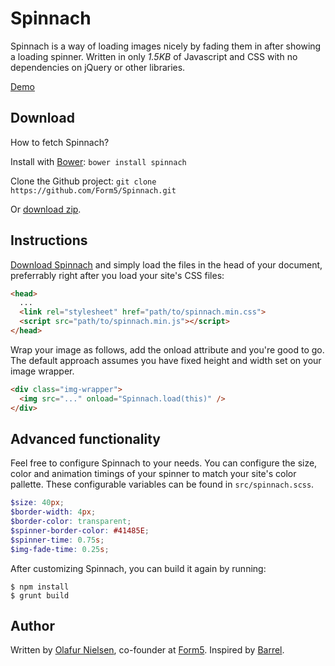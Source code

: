Spinnach
========

Spinnach is a way of loading images nicely by fading them in after showing
a loading spinner. Written in only *1.5KB* of Javascript and CSS with no
dependencies on jQuery or other libraries.

[Demo](http://form5.github.io/Spinnach/)

## Download

How to fetch Spinnach?

Install with [Bower](http://bower.io): `bower install spinnach`

Clone the Github project: `git clone https://github.com/Form5/Spinnach.git`

Or [download zip](https://github.com/Form5/Spinnach/archive/master.zip).

## Instructions
[Download Spinnach](https://github.com/Form5/Spinnach/archive/master.zip)
and simply load the files in the head of your document,
preferrably right after you load your site's CSS files:

```html
<head>
  ...
  <link rel="stylesheet" href="path/to/spinnach.min.css">
  <script src="path/to/spinnach.min.js"></script>
</head>
```

Wrap your image as follows, add the onload attribute and you're good to go.
The default approach assumes you have fixed height and width set on your
image wrapper.

```html
<div class="img-wrapper">
  <img src="..." onload="Spinnach.load(this)" />
</div>
```

## Advanced functionality

Feel free to configure Spinnach to your needs. You can configure the size,
color and animation timings of your spinner to match your site's color pallette.
These configurable variables can be found in `src/spinnach.scss`.

```scss
$size: 40px;
$border-width: 4px;
$border-color: transparent;
$spinner-border-color: #41485E;
$spinner-time: 0.75s;
$img-fade-time: 0.25s;
```

After customizing Spinnach, you can build it again by running:

```shell
$ npm install
$ grunt build
```

## Author
Written by [Olafur Nielsen](http://twitter.com/olafurnielsen), co-founder at
[Form5](http://www.form5.is). Inspired by
[Barrel](http://www.barrelny.com/blog/taking-control-of-imageloading/).
